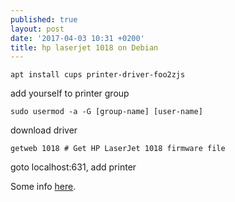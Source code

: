 ```yaml
---
published: true
layout: post
date: '2017-04-03 10:31 +0200'
title: hp laserjet 1018 on Debian
---
```

    apt install cups printer-driver-foo2zjs
    
add yourself to printer group

    sudo usermod -a -G [group-name] [user-name]
    
download driver

    getweb 1018	# Get HP LaserJet 1018 firmware file
    
goto localhost:631, add printer

Some info [here](https://wiki.debian.org/SystemPrinting).